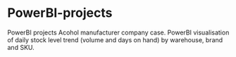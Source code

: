 # PowerBI-projects
PowerBI projects
Acohol manufacturer company case. PowerBI visualisation of daily stock level trend (volume and days on hand) by warehouse, brand and SKU.
